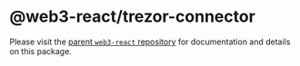 # @web3-react/trezor-connector

Please visit the [parent `web3-react` repository](https://github.com/NoahZinsmeister/web3-react) for documentation and details on this package.

